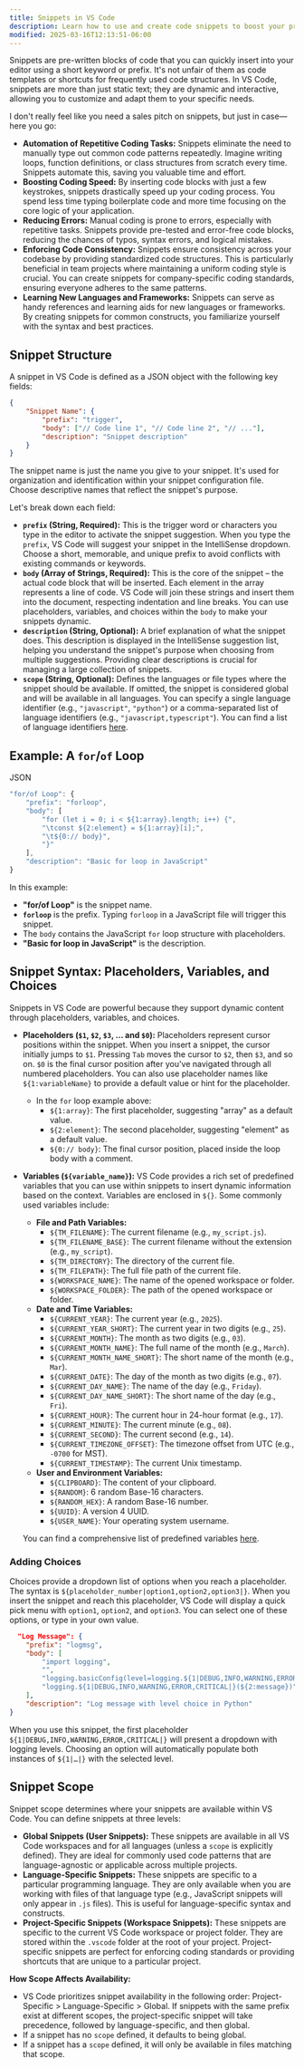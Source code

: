 ```yaml
---
title: Snippets in VS Code
description: Learn how to use and create code snippets to boost your productivity with reusable code templates
modified: 2025-03-16T12:13:51-06:00
---
```


Snippets are pre-written blocks of code that you can quickly insert into your editor using a short keyword or prefix. It's not unfair of them as code templates or shortcuts for frequently used code structures. In VS Code, snippets are more than just static text; they are dynamic and interactive, allowing you to customize and adapt them to your specific needs.

I don't really feel like you need a sales pitch on snippets, but just in case—here you go:

- **Automation of Repetitive Coding Tasks:** Snippets eliminate the need to manually type out common code patterns repeatedly. Imagine writing loops, function definitions, or class structures from scratch every time. Snippets automate this, saving you valuable time and effort.
- **Boosting Coding Speed:** By inserting code blocks with just a few keystrokes, snippets drastically speed up your coding process. You spend less time typing boilerplate code and more time focusing on the core logic of your application.
- **Reducing Errors:** Manual coding is prone to errors, especially with repetitive tasks. Snippets provide pre-tested and error-free code blocks, reducing the chances of typos, syntax errors, and logical mistakes.
- **Enforcing Code Consistency:** Snippets ensure consistency across your codebase by providing standardized code structures. This is particularly beneficial in team projects where maintaining a uniform coding style is crucial. You can create snippets for company-specific coding standards, ensuring everyone adheres to the same patterns.
- **Learning New Languages and Frameworks:** Snippets can serve as handy references and learning aids for new languages or frameworks. By creating snippets for common constructs, you familiarize yourself with the syntax and best practices.

## Snippet Structure

A snippet in VS Code is defined as a JSON object with the following key fields:

```json
{
	"Snippet Name": {
		"prefix": "trigger",
		"body": ["// Code line 1", "// Code line 2", "// ..."],
		"description": "Snippet description"
	}
}
```

The snippet name is just the name you give to your snippet. It's used for organization and identification within your snippet configuration file. Choose descriptive names that reflect the snippet's purpose.

Let's break down each field:

- **`prefix` (String, Required):** This is the trigger word or characters you type in the editor to activate the snippet suggestion. When you type the `prefix`, VS Code will suggest your snippet in the IntelliSense dropdown. Choose a short, memorable, and unique prefix to avoid conflicts with existing commands or keywords.
- **`body` (Array of Strings, Required):** This is the core of the snippet – the actual code block that will be inserted. Each element in the array represents a line of code. VS Code will join these strings and insert them into the document, respecting indentation and line breaks. You can use placeholders, variables, and choices within the `body` to make your snippets dynamic.
- **`description` (String, Optional):** A brief explanation of what the snippet does. This description is displayed in the IntelliSense suggestion list, helping you understand the snippet's purpose when choosing from multiple suggestions. Providing clear descriptions is crucial for managing a large collection of snippets.
- **`scope` (String, Optional):** Defines the languages or file types where the snippet should be available. If omitted, the snippet is considered global and will be available in all languages. You can specify a single language identifier (e.g., `"javascript"`, `"python"`) or a comma-separated list of language identifiers (e.g., `"javascript,typescript"`). You can find a list of language identifiers [here](https://www.google.com/url?sa=E&source=gmail&q=https://code.visualstudio.com/docs/languages/identifiers&authuser=1).

## Example: A `for`/`of` Loop

JSON

```ts
"for/of Loop": {
    "prefix": "forloop",
    "body": [
        "for (let i = 0; i < ${1:array}.length; i++) {",
        "\tconst ${2:element} = ${1:array}[i];",
        "\t${0:// body}",
        "}"
    ],
    "description": "Basic for loop in JavaScript"
}
```

In this example:

- **"for/of Loop"** is the snippet name.
- **`forloop`** is the prefix. Typing `forloop` in a JavaScript file will trigger this snippet.
- The `body` contains the JavaScript `for` loop structure with placeholders.
- **"Basic for loop in JavaScript"** is the description.

## Snippet Syntax: Placeholders, Variables, and Choices

Snippets in VS Code are powerful because they support dynamic content through placeholders, variables, and choices.

- **Placeholders (`$1`, `$2`, `$3`, … and `$0`):** Placeholders represent cursor positions within the snippet. When you insert a snippet, the cursor initially jumps to `$1`. Pressing `Tab` moves the cursor to `$2`, then `$3`, and so on. `$0` is the final cursor position after you've navigated through all numbered placeholders. You can also use placeholder names like `${1:variableName}` to provide a default value or hint for the placeholder.
  - In the `for` loop example above:
    - `${1:array}`: The first placeholder, suggesting "array" as a default value.
    - `${2:element}`: The second placeholder, suggesting "element" as a default value.
    - `${0:// body}`: The final cursor position, placed inside the loop body with a comment.
- **Variables (`${variable_name}`):** VS Code provides a rich set of predefined variables that you can use within snippets to insert dynamic information based on the context. Variables are enclosed in `${}`. Some commonly used variables include:

  - **File and Path Variables:**
    - `${TM_FILENAME}`: The current filename (e.g., `my_script.js`).
    - `${TM_FILENAME_BASE}`: The current filename without the extension (e.g., `my_script`).
    - `${TM_DIRECTORY}`: The directory of the current file.
    - `${TM_FILEPATH}`: The full file path of the current file.
    - `${WORKSPACE_NAME}`: The name of the opened workspace or folder.
    - `${WORKSPACE_FOLDER}`: The path of the opened workspace or folder.
  - **Date and Time Variables:**
    - `${CURRENT_YEAR}`: The current year (e.g., `2025`).
    - `${CURRENT_YEAR_SHORT}`: The current year in two digits (e.g., `25`).
    - `${CURRENT_MONTH}`: The month as two digits (e.g., `03`).
    - `${CURRENT_MONTH_NAME}`: The full name of the month (e.g., `March`).
    - `${CURRENT_MONTH_NAME_SHORT}`: The short name of the month (e.g., `Mar`).
    - `${CURRENT_DATE}`: The day of the month as two digits (e.g., `07`).
    - `${CURRENT_DAY_NAME}`: The name of the day (e.g., `Friday`).
    - `${CURRENT_DAY_NAME_SHORT}`: The short name of the day (e.g., `Fri`).
    - `${CURRENT_HOUR}`: The current hour in 24-hour format (e.g., `17`).
    - `${CURRENT_MINUTE}`: The current minute (e.g., `08`).
    - `${CURRENT_SECOND}`: The current second (e.g., `14`).
    - `${CURRENT_TIMEZONE_OFFSET}`: The timezone offset from UTC (e.g., `-0700` for MST).
    - `${CURRENT_TIMESTAMP}`: The current Unix timestamp.
  - **User and Environment Variables:**
    - `${CLIPBOARD}`: The content of your clipboard.
    - `${RANDOM}`: 6 random Base-16 characters.
    - `${RANDOM_HEX}`: A random Base-16 number.
    - `${UUID}`: A version 4 UUID.
    - `${USER_NAME}`: Your operating system username.

  You can find a comprehensive list of predefined variables [here](https://www.google.com/search?q=https://code.visualstudio.com/docs/editor/userdefinedsnippets%23_variables&authuser=1).

### Adding Choices

Choices provide a dropdown list of options when you reach a placeholder. The syntax is `${placeholder_number|option1,option2,option3|}`. When you insert the snippet and reach this placeholder, VS Code will display a quick pick menu with `option1`, `option2`, and `option3`. You can select one of these options, or type in your own value.

```json
  "Log Message": {
    "prefix": "logmsg",
    "body": [
        "import logging",
        "",
        "logging.basicConfig(level=logging.${1|DEBUG,INFO,WARNING,ERROR,CRITICAL|})",
        "logging.${1|DEBUG,INFO,WARNING,ERROR,CRITICAL|}(${2:message})"
    ],
    "description": "Log message with level choice in Python"
}
```

When you use this snippet, the first placeholder `${1|DEBUG,INFO,WARNING,ERROR,CRITICAL|}` will present a dropdown with logging levels. Choosing an option will automatically populate both instances of `${1|…|}` with the selected level.

## Snippet Scope

Snippet scope determines where your snippets are available within VS Code. You can define snippets at three levels:

- **Global Snippets (User Snippets):** These snippets are available in all VS Code workspaces and for all languages (unless a `scope` is explicitly defined). They are ideal for commonly used code patterns that are language-agnostic or applicable across multiple projects.
- **Language-Specific Snippets:** These snippets are specific to a particular programming language. They are only available when you are working with files of that language type (e.g., JavaScript snippets will only appear in `.js` files). This is useful for language-specific syntax and constructs.
- **Project-Specific Snippets (Workspace Snippets):** These snippets are specific to the current VS Code workspace or project folder. They are stored within the `.vscode` folder at the root of your project. Project-specific snippets are perfect for enforcing coding standards or providing shortcuts that are unique to a particular project.

**How Scope Affects Availability:**

- VS Code prioritizes snippet availability in the following order: Project-Specific > Language-Specific > Global. If snippets with the same prefix exist at different scopes, the project-specific snippet will take precedence, followed by language-specific, and then global.
- If a snippet has no `scope` defined, it defaults to being global.
- If a snippet has a `scope` defined, it will only be available in files matching that scope.
